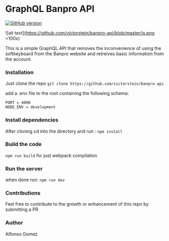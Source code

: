 # GraphQL Banpro API

[![GitHub version](https://badge.fury.io/gh/boennemann%2Fbadges.svg)](http://badge.fury.io/gh/boennemann%2Fbadges)

![alt text](https://github.com/victorstein/banpro-api/blob/master/js.png =100x)

This is a simple GraphQL API that removes the inconvenience of using the softkeyboard from the Banpro website and retreives basic information from the account.

### Installation

Just clone the repo
```git clone https://github.com/victorstein/banpro-api```

add a .env file to the root containing the following schema:

```
PORT = 4000
NODE_ENV = development
```

### Install dependencies

After cloning cd into the directory and run :
```npm install```

### Build the code

```npm run build```
for just webpack compilation

### Run the server

when done run:
```npm run dev```

### Contributions
Feel free to contribute to the growth or enhancement of this repo by submitting a PR

### Author
Alfonso Gomez
